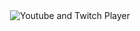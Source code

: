 <div style="text-align:center"><img alt="Youtube and Twitch Player" src="https://raw.githubusercontent.com/Saghen/UWP-Youtube-Twitch-Viewer/master/Logo.png" /></div>